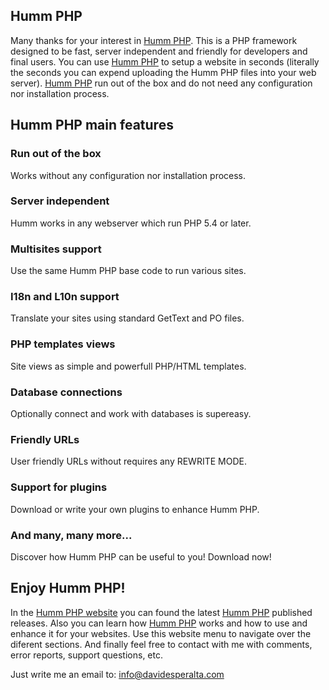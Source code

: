 Humm PHP
--------

Many thanks for your interest in [Humm PHP]. This is a PHP framework designed
to be fast, server independent and friendly for developers and final users.
You can use [Humm PHP] to setup a website in seconds (literally the seconds
you can expend uploading the Humm PHP files into your web server). [Humm PHP]
run out of the box and do not need any configuration nor installation process.


Humm PHP main features
----------------------

### Run out of the box ###

Works without any configuration nor installation process.


### Server independent ###

Humm works in any webserver which run PHP 5.4 or later.


### Multisites support ###

Use the same Humm PHP base code to run various sites.


### I18n and L10n support ###

Translate your sites using standard GetText and PO files.


### PHP templates views ###

Site views as simple and powerfull PHP/HTML templates.


### Database connections ###

Optionally connect and work with databases is supereasy.


### Friendly URLs ###

User friendly URLs without requires any REWRITE MODE.


### Support for plugins ###

Download or write your own plugins to enhance Humm PHP.


### And many, many more... ###

Discover how Humm PHP can be useful to you! Download now!


Enjoy Humm PHP!
---------------

In the [Humm PHP website] you can found the latest [Humm PHP] published
releases. Also you can learn how [Humm PHP] works and how to use and enhance
it for your websites. Use this website menu to navigate over the diferent
sections. And finally feel free to contact with me with comments, error
reports, support questions, etc.

Just write me an email to: [info@davidesperalta.com]


[Humm PHP]:http://www.hummphp.com
[Humm PHP website]:http://www.hummphp.com
[info@davidesperalta.com]:mailto:info@davidesperalta.com
